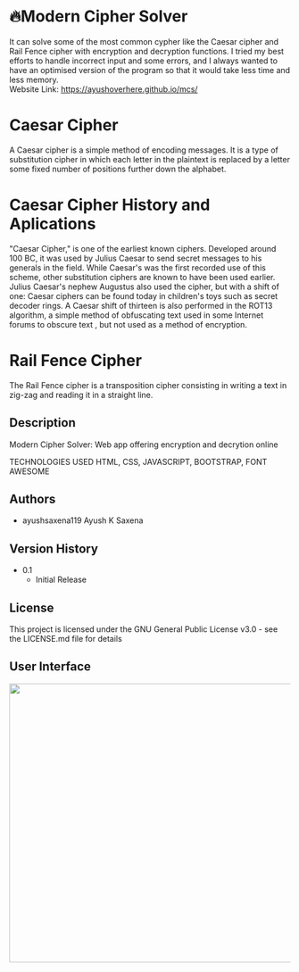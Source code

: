 # 🔥Modern Cipher Solver
It can solve some of the most common cypher like the Caesar cipher and Rail Fence cipher with encryption and decryption functions. I tried my best efforts to handle incorrect input and some errors, and I always wanted to have an optimised version of the program so that it would take less time and less memory.
<br>
Website Link: https://ayushoverhere.github.io/mcs/

# Caesar Cipher 
A Caesar cipher is a simple method of encoding messages. It is a type of substitution cipher in which each letter in the plaintext is replaced by a letter some fixed number of positions further down the alphabet.

# Caesar Cipher History and Aplications
"Caesar Cipher," is one of the earliest known ciphers. Developed around 100 BC, it was used by Julius Caesar to send secret messages to his generals in the field.
While Caesar's was the first recorded use of this scheme, other substitution ciphers are known to have been used earlier. Julius Caesar's nephew Augustus also used the cipher, but with a shift of one:
Caesar ciphers can be found today in children's toys such as secret decoder rings. A Caesar shift of thirteen is also performed in the ROT13 algorithm, a simple method of obfuscating text used in some Internet forums to obscure text , but not used as a method of encryption.

# Rail Fence Cipher
The Rail Fence cipher is a transposition cipher consisting in writing a text in zig-zag and reading it in a straight line.

## Description
Modern Cipher Solver: Web app offering encryption and decrytion online

TECHNOLOGIES USED
HTML, CSS, JAVASCRIPT,
BOOTSTRAP, FONT AWESOME

## Authors

* ayushsaxena119 Ayush K Saxena



## Version History


* 0.1
    * Initial Release

## License

This project is licensed under the GNU General Public License v3.0 - see the LICENSE.md file for details

## User Interface

<img
      src="https://i.ibb.co/9p3TWDV/Modern-Cipher-Solver-1.png"
      style="width: 1000px; height: 500px"/>
